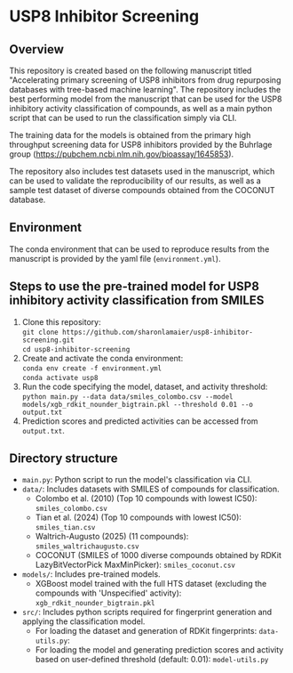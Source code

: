 # USP8 Inhibitor Screening
## Overview 
This repository is created based on the following manuscript titled "Accelerating primary screening of USP8 inhibitors from drug repurposing databases with tree-based machine learning".
The repository includes the best performing model from the manuscript that can be used for the USP8 inhibitory activity classification of compounds, as well as a main python script that can be used to run the classification simply via CLI.   

The training data for the models is obtained from the primary high throughput screening data for USP8 inhibitors provided by the Buhrlage group (https://pubchem.ncbi.nlm.nih.gov/bioassay/1645853). 

The repository also includes test datasets used in the manuscript, which can be used to validate the reproducibility of our results, as well as a sample test dataset of diverse compounds obtained from the COCONUT database.

## Environment
The conda environment that can be used to reproduce results from the manuscript is provided by the yaml file (````environment.yml````).

## Steps to use the pre-trained model for USP8 inhibitory activity classification from SMILES
1. Clone this repository: <br>
   ````git clone https://github.com/sharonlamaier/usp8-inhibitor-screening.git```` <br>
   ````cd usp8-inhibitor-screening````
3. Create and activate the conda environment: <br>
   ````conda env create -f environment.yml```` <br>
   ````conda activate usp8````
4. Run the code specifying the model, dataset, and activity threshold: <br>
   ````python main.py --data data/smiles_colombo.csv --model models/xgb_rdkit_nounder_bigtrain.pkl --threshold 0.01 --o output.txt````
5. Prediction scores and predicted activities can be accessed from ````output.txt````.

## Directory structure
- ````main.py````: Python script to run the model's classification via CLI.
- ````data/````: Includes datasets with SMILES of compounds for classification. 
   - Colombo et al. (2010) (Top 10 compounds with lowest IC50): ````smiles_colombo.csv````
   - Tian et al. (2024) (Top 10 compounds with lowest IC50):  ````smiles_tian.csv````
   - Waltrich-Augusto (2025) (11 compounds): ````smiles_waltrichaugusto.csv````
   - COCONUT (SMILES of 1000 diverse compounds obtained by RDKit LazyBitVectorPick MaxMinPicker): ````smiles_coconut.csv````
- ````models/````: Includes pre-trained models.
  - XGBoost model trained with the full HTS dataset (excluding the compounds with 'Unspecified' activity): ````xgb_rdkit_nounder_bigtrain.pkl```` 
- ````src/````: Includes python scripts required for fingerprint generation and applying the classification model.
   - For loading the dataset and generation of RDKit fingerprints: ````data-utils.py````: 
   - For loading the model and generating prediction scores and activity based on user-defined threshold (default: 0.01): ````model-utils.py````
